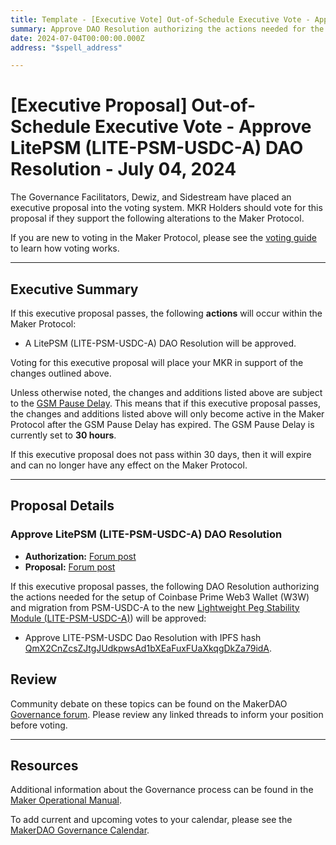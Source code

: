 ```yaml
---
title: Template - [Executive Vote] Out-of-Schedule Executive Vote - Approve LitePSM (LITE-PSM-USDC-A) DAO Resolution - July 04, 2024
summary: Approve DAO Resolution authorizing the actions needed for the setup of Coinbase Prime Web3 Wallet (W3W) and migration from PSM-USDC-A to the new Lightweight Peg Stability Module (LITE-PSM-USDC-A).
date: 2024-07-04T00:00:00.000Z
address: "$spell_address"

---
```

# [Executive Proposal] Out-of-Schedule Executive Vote - Approve LitePSM (LITE-PSM-USDC-A) DAO Resolution - July 04, 2024

The Governance Facilitators, Dewiz, and Sidestream have placed an executive proposal into the voting system. MKR Holders should vote for this proposal if they support the following alterations to the Maker Protocol.

If you are new to voting in the Maker Protocol, please see the [voting guide](https://manual.makerdao.com/governance/voting-in-makerdao/on-chain-governance) to learn how voting works.

---

## Executive Summary

If this executive proposal passes, the following **actions** will occur within the Maker Protocol:

- A LitePSM (LITE-PSM-USDC-A) DAO Resolution will be approved.

Voting for this executive proposal will place your MKR in support of the changes outlined above.

Unless otherwise noted, the changes and additions listed above are subject to the [GSM Pause Delay](https://manual.makerdao.com/parameter-index/core/param-gsm-pause-delay). This means that if this executive proposal passes, the changes and additions listed above will only become active in the Maker Protocol after the GSM Pause Delay has expired. The GSM Pause Delay is currently set to **30 hours**.

If this executive proposal does not pass within 30 days, then it will expire and can no longer have any effect on the Maker Protocol.

---

## Proposal Details

### Approve LitePSM (LITE-PSM-USDC-A) DAO Resolution

- **Authorization:** [Forum post](http://forum.makerdao.com/t/coinbase-web3-wallet-legal-overview/24577/2)
- **Proposal:** [Forum post](https://forum.makerdao.com/t/coinbase-web3-wallet-legal-overview/24577)

If this executive proposal passes, the following DAO Resolution authorizing the actions needed for the setup of Coinbase Prime Web3 Wallet (W3W) and migration from PSM-USDC-A to the new [Lightweight Peg Stability Module (LITE-PSM-USDC-A)](https://forum.makerdao.com/t/litepsm-lite-psm-usdc-a-introduction-and-overview/24512)) will be approved:

- Approve LITE-PSM-USDC Dao Resolution with IPFS hash [QmX2CnZcsZJtgJUdkpwsAd1bXEaFuxFUaXkqgDkZa79idA](https://ipfs.io/ipfs/QmX2CnZcsZJtgJUdkpwsAd1bXEaFuxFUaXkqgDkZa79idA).

## Review

Community debate on these topics can be found on the MakerDAO [Governance forum](https://forum.makerdao.com/). Please review any linked threads to inform your position before voting.

---

## Resources

Additional information about the Governance process can be found in the [Maker Operational Manual](https://manual.makerdao.com).

To add current and upcoming votes to your calendar, please see the [MakerDAO Governance Calendar](https://manual.makerdao.com/makerdao/calendars/governance-calendar).
